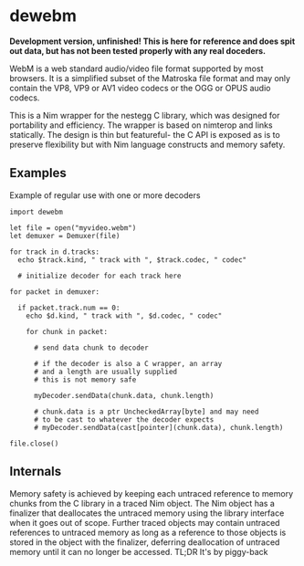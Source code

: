 
dewebm
======

**Development version, unfinished! This is here for reference and does spit out data, but has not been tested properly with any real doceders.**

WebM is a web standard audio/video file format supported by most browsers. It is a simplified subset of the Matroska file format and may only contain the VP8, VP9 or AV1 video codecs or the OGG or OPUS audio codecs.

This is a Nim wrapper for the nestegg C library, which was designed for portability and efficiency. The wrapper is based on nimterop and links statically. The design is thin but featureful- the C API is exposed as is to preserve flexibility but with Nim language constructs and memory safety.

Examples
--------

Example of regular use with one or more decoders

    import dewebm

    let file = open("myvideo.webm")
    let demuxer = Demuxer(file)

    for track in d.tracks:
      echo $track.kind, " track with ", $track.codec, " codec"

      # initialize decoder for each track here

    for packet in demuxer:

      if packet.track.num == 0:
        echo $d.kind, " track with ", $d.codec, " codec"

        for chunk in packet:
          
          # send data chunk to decoder

          # if the decoder is also a C wrapper, an array
          # and a length are usually supplied
          # this is not memory safe
          
          myDecoder.sendData(chunk.data, chunk.length)

          # chunk.data is a ptr UncheckedArray[byte] and may need 
          # to be cast to whatever the decoder expects
          # myDecoder.sendData(cast[pointer](chunk.data), chunk.length)

    file.close()

Internals
---------

Memory safety is achieved by keeping each untraced reference to memory chunks from the C library in a traced Nim object. The Nim object has a finalizer that deallocates the untraced memory using the library interface when it goes out of scope. Further traced objects may contain untraced references to untraced memory as long as a reference to those objects is stored in the object with the finalizer, deferring deallocation of untraced memory until it can no longer be accessed. TL;DR It's by piggy-back

